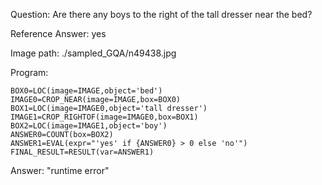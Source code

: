 Question: Are there any boys to the right of the tall dresser near the bed?

Reference Answer: yes

Image path: ./sampled_GQA/n49438.jpg

Program:

```
BOX0=LOC(image=IMAGE,object='bed')
IMAGE0=CROP_NEAR(image=IMAGE,box=BOX0)
BOX1=LOC(image=IMAGE0,object='tall dresser')
IMAGE1=CROP_RIGHTOF(image=IMAGE0,box=BOX1)
BOX2=LOC(image=IMAGE1,object='boy')
ANSWER0=COUNT(box=BOX2)
ANSWER1=EVAL(expr="'yes' if {ANSWER0} > 0 else 'no'")
FINAL_RESULT=RESULT(var=ANSWER1)
```
Answer: "runtime error"

